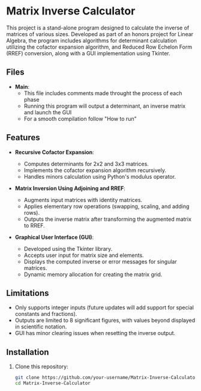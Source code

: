 # Matrix Inverse Calculator

This project is a stand-alone program designed to calculate the inverse of matrices of various sizes. Developed as part of an honors project for Linear Algebra, the program includes algorithms for determinant calculation utilizing the cofactor expansion algorithm, and Reduced Row Echelon Form (RREF) conversion, along with a GUI implementation using Tkinter.

## Files
- **Main**:
  - This file includes comments made throught the process of each phase
  - Running this program will output a determinant, an inverse matrix and launch the GUI
  - For a smooth compilation follow "How to run"
 

    
## Features

- **Recursive Cofactor Expansion**:
  - Computes determinants for 2x2 and 3x3 matrices.
  - Implements the cofactor expansion algorithm recursively.
  - Handles minors calculation using Python's modulus operator.

- **Matrix Inversion Using Adjoining and RREF**:
  - Augments input matrices with identity matrices.
  - Applies elementary row operations (swapping, scaling, and adding rows).
  - Outputs the inverse matrix after transforming the augmented matrix to RREF.

- **Graphical User Interface (GUI)**:
  - Developed using the Tkinter library.
  - Accepts user input for matrix size and elements.
  - Displays the computed inverse or error messages for singular matrices.
  - Dynamic memory allocation for creating the matrix grid.

## Limitations

- Only supports integer inputs (future updates will add support for special constants and fractions).
- Outputs are limited to 8 significant figures, with values beyond displayed in scientific notation.
- GUI has minor clearing issues when resetting the inverse output.

## Installation

1. Clone this repository:
   ```bash
   git clone https://github.com/your-username/Matrix-Inverse-Calculator.git
   cd Matrix-Inverse-Calculator
